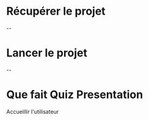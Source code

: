 # Récupérer le projet
--
# Lancer le projet
--
# Que fait Quiz Presentation

Accueillir l'utilisateur